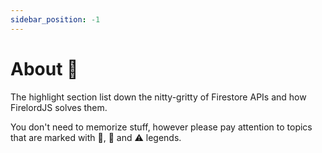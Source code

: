 ```yaml
---
sidebar_position: -1
---
```


# About 🐤

The highlight section list down the nitty-gritty of Firestore APIs and how FirelordJS solves them.

You don't need to memorize stuff, however please pay attention to topics that are marked with 🦜, 🐧 and ⚠️ legends.
